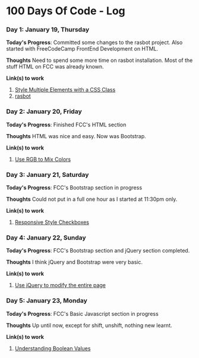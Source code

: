# 100 Days Of Code - Log

### Day 1: January 19, Thursday

**Today's Progress**: Committed some changes to the rasbot project. Also started with FreeCodeCamp FrontEnd Development on HTML.

**Thoughts** Need to spend some more time on rasbot installation. Most of the stuff HTML on FCC was already known.

**Link(s) to work**
1. [Style Multiple Elements with a CSS Class ](https://www.freecodecamp.com/challenges/style-multiple-elements-with-a-css-class)
2. [rasbot](https://github.com/screwgoth/rasbot)


### Day 2: January 20, Friday

**Today's Progress**: Finished FCC's HTML section

**Thoughts** HTML was nice and easy. Now was Bootstrap.

**Link(s) to work**
1. [Use RGB to Mix Colors](https://www.freecodecamp.com/challenges/use-rgb-to-mix-colors)

### Day 3: January 21, Saturday

**Today's Progress**: FCC's Bootstrap section in progress

**Thoughts** Could not put in a full one hour as I started at 11:30pm only.

**Link(s) to work**
1. [Responsive Style Checkboxes](
https://www.freecodecamp.com/challenges/responsively-style-checkboxes)

### Day 4: January 22, Sunday

**Today's Progress**: FCC's Bootstrap section and jQuery section completed.

**Thoughts** I think jQuery and Bootstrap were very basic.

**Link(s) to work**
1. [Use jQuery to modify the entire page](
https://www.freecodecamp.com/challenges/use-jquery-to-modify-the-entire-page)

### Day 5: January 23, Monday

**Today's Progress**: FCC's Basic Javascript section in progress

**Thoughts** Up until now, except for shift, unshift, nothing new learnt.

**Link(s) to work**
1. [Understanding Boolean Values](
https://www.freecodecamp.com/challenges/understanding-boolean-values)
